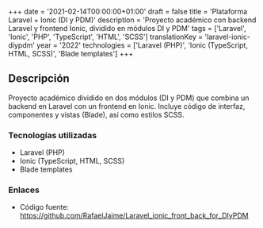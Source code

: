 +++
date = '2021-02-14T00:00:00+01:00'
draft = false
title = 'Plataforma Laravel + Ionic (DI y PDM)'
description = 'Proyecto académico con backend Laravel y frontend Ionic, dividido en módulos DI y PDM'
tags = ['Laravel', 'Ionic', 'PHP', 'TypeScript', 'HTML', 'SCSS']
translationKey = 'laravel-ionic-diypdm'
year = '2022'
technologies = ['Laravel (PHP)', 'Ionic (TypeScript, HTML, SCSS)', 'Blade templates']
+++

## Descripción

Proyecto académico dividido en dos módulos (DI y PDM) que combina un backend en Laravel con un frontend en Ionic. Incluye código de interfaz, componentes y vistas (Blade), así como estilos SCSS.

### Tecnologías utilizadas

- Laravel (PHP)
- Ionic (TypeScript, HTML, SCSS)
- Blade templates

### Enlaces

- Código fuente: https://github.com/RafaelJaime/Laravel_ionic_front_back_for_DIyPDM

